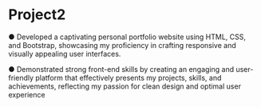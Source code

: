 # Project2

● Developed a captivating personal portfolio website using HTML, CSS, and Bootstrap, showcasing my
proficiency in crafting responsive and visually appealing user interfaces.


● Demonstrated strong front-end skills by creating an engaging and user-friendly platform that effectively presents
my projects, skills, and achievements, reflecting my passion for clean design and optimal user experience
